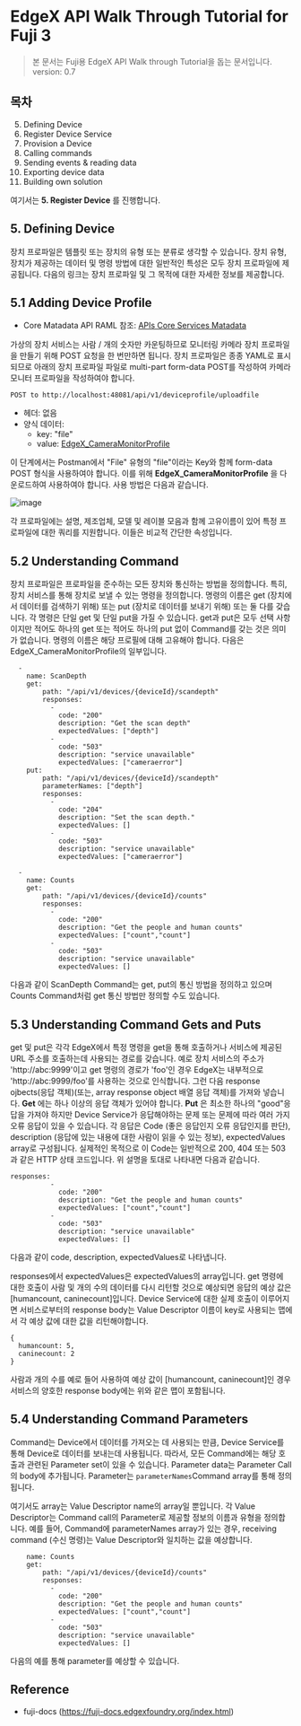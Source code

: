 EdgeX API Walk Through Tutorial for Fuji 3
==

> 본 문서는 Fuji용 EdgeX API Walk through Tutorial을 돕는 문서입니다.   
> version: 0.7

목차
--

5. Defining Device 
6. Register Device Service
7. Provision a Device
8. Calling commands
9. Sending events & reading data
10. Exporting device data
11. Building own solution

여기서는 __5. Register Device__ 를 진행합니다. 

## 5. Defining Device 

장치 프로파일은 템플릿 또는 장치의 유형 또는 분류로 생각할 수 있습니다. 장치 유형, 장치가 제공하는 데이터 및 명령 방법에 대한 일반적인 특성은 모두 장치 프로파일에 제공됩니다. 다음의 링크는 장치 프로파일 및 그 목적에 대한 자세한 정보를 제공합니다.

5.1 Adding Device Profile
--

* Core Matadata API RAML 참조: [APIs Core Services Matadata](https://github.com/edgexfoundry/edgex-go/blob/master/api/raml/core-metadata.raml) 

가상의 장치 서비스는 사람 / 개의 숫자만 카운팅하므로 모니터링 카메라 장치 프로파일을 만들기 위해 POST 요청을 한 번만하면 됩니다. 장치 프로파일은 종종 YAML로 표시되므로 아래의 장치 프로파일 파일로 multi-part form-data POST를 작성하여 카메라 모니터 프로파일을 작성하여야 합니다. 

```
POST to http://localhost:48081/api/v1/deviceprofile/uploadfile
```
- 헤더: 없음
- 양식 데이터:  
    - key: "file"
    - value: [EdgeX_CameraMonitorProfile](https://fuji-docs.edgexfoundry.org/_downloads/EdgeX_CameraMonitorProfile.yml) 

이 단계에서는 Postman에서 "File" 유형의 "file"이라는 Key와 함께 form-data POST 형식을 사용하여야 합니다. 이를 위해 __EdgeX_CameraMonitorProfile__ 을 다운로드하여 사용하여야 합니다. 사용 방법은 다음과 같습니다. 

![image](https://fuji-docs.edgexfoundry.org/_images/EdgeX_WalkthroughPostmanFile.png)

각 프로파일에는 설명, 제조업체, 모델 및 레이블 모음과 함께 고유이름이 있어 특정 프로파일에 대한 쿼리를 지원합니다. 이들은 비교적 간단한 속성입니다. 

5.2  Understanding Command
-- 

장치 프로파일은 프로파일을 준수하는 모든 장치와 통신하는 방법을 정의합니다. 특히, 장치 서비스를 통해 장치로 보낼 수 있는 명령을 정의합니다. 명령의 이름은 get (장치에서 데이터를 검색하기 위해) 또는 put (장치로 데이터를 보내기 위해) 또는 둘 다를 갖습니다. 각 명령은 단일 get 및 단일 put을 가질 수 있습니다. get과 put은 모두 선택 사항이지만 적어도 하나의 get 또는 적어도 하나의 put 없이 Command를 갖는 것은 의미가 없습니다. 명령의 이름은 해당 프로필에 대해 고유해야 합니다. 다음은 EdgeX_CameraMonitorProfile의 일부입니다. 

```
  - 
    name: ScanDepth
    get:
        path: "/api/v1/devices/{deviceId}/scandepth"
        responses:
          -
            code: "200"
            description: "Get the scan depth"
            expectedValues: ["depth"]
          -
            code: "503"
            description: "service unavailable"
            expectedValues: ["cameraerror"]    
    put:
        path: "/api/v1/devices/{deviceId}/scandepth"
        parameterNames: ["depth"]
        responses:
          - 
            code: "204"
            description: "Set the scan depth."
            expectedValues: []
          -
            code: "503"
            description: "service unavailable"
            expectedValues: ["cameraerror"]

  - 
    name: Counts
    get:
        path: "/api/v1/devices/{deviceId}/counts"
        responses:
          -
            code: "200"
            description: "Get the people and human counts"
            expectedValues: ["count","count"]
          -
            code: "503"
            description: "service unavailable"
            expectedValues: []
```

다음과 같이 ScanDepth Command는 get, put의 통신 방법을 정의하고 있으며 Counts Command처럼 get 통신 방법만 정의할 수도 있습니다. 

5.3 Understanding Command Gets and Puts
--

get 및 put은 각각 EdgeX에서 특정 명령을 get을 통해 호출하거나 서비스에 제공된 URL 주소를 호출하는데 사용되는 경로를 갖습니다. 예로 장치 서비스의 주소가 'http://abc:9999'이고 get 명령의 경로가 'foo'인 경우 EdgeX는 내부적으로 'http://abc:9999/foo'를 사용하는 것으로 인식합니다. 그런 다음 response ojbects(응답 객체)(또는, array response object 배열 응답 객체)를 가져와 넣습니다. __Get__ 에는 하나 이상의 응답 객체가 있어야 합니다. __Put__ 은 최소한 하나의 "good"응답을 가져야 하지만 Device Service가 응답해야하는 문제 또는 문제에 따라 여러 가지 오류 응답이 있을 수 있습니다. 각 응답은 Code (좋은 응답인지 오류 응답인지를 판단), description (응답에 있는 내용에 대한 사람이 읽을 수 있는 정보), expectedValues array로 구성됩니다. 실제적인 목적으로 이 Code는 일반적으로 200, 404 또는 503과 같은 HTTP 상태 코드입니다. 위 설명을 토대로 나타내면 다음과 같습니다.

```
responses:
          -
            code: "200"
            description: "Get the people and human counts"
            expectedValues: ["count","count"]
          -
            code: "503"
            description: "service unavailable"
            expectedValues: []
```

다음과 같이 code, description, expectedValues로 나타냅니다. 

responses에서 expectedValues은 expectedValues의 array입니다. get 명령에 대한 호출이 사람 및 개의 수의 데이터를 다시 리턴할 것으로 예상되면 응답의 예상 값은 [humancount, caninecount]입니다. Device Service에 대한 실제 호출이 이루어지면 서비스로부터의 response body는 Value Descriptor 이름이 key로 사용되는 맵에서 각 예상 값에 대한 값을 리턴해야합니다. 

```
{
  humancount: 5,
  caninecount: 2
}
```

사람과 개의 수를 예로 들어 사용하여 예상 값이 [humancount, caninecount]인 경우 서비스의 양호한 response body에는 위와 같은 맵이 포함됩니다. 

5.4 Understanding Command Parameters
--

Command는 Device에서 데이터를 가져오는 데 사용되는 만큼, Device Service를 통해 Device로 데이터를 보내는데 사용됩니다. 따라서, 모든 Command에는 해당 호출과 관련된 Parameter set이 있을 수 있습니다. Parameter data는 Parameter Call의 body에 추가됩니다. Parameter는 `parameterNames`Command array를 통해 정의됩니다. 

여기서도 array는 Value Descriptor name의 array일 뿐입니다. 각 Value Descriptor는 Command call의 Parameter로 제공할 정보의 이름과 유형을 정의합니다. 예를 들어, Command에 parameterNames array가 있는 경우, receiving command (수신 명령)는 Value Descriptor와 일치하는 값을 예상합니다. 

```
    name: Counts
    get:
        path: "/api/v1/devices/{deviceId}/counts"
        responses:
          -
            code: "200"
            description: "Get the people and human counts"
            expectedValues: ["count","count"]
          -
            code: "503"
            description: "service unavailable"
            expectedValues: []
```

다음의 예를 통해 parameter를 예상할 수 있습니다. 

Reference
--

- fuji-docs (https://fuji-docs.edgexfoundry.org/index.html)